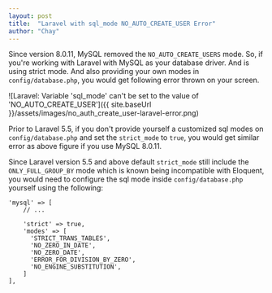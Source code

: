 ```yaml
---
layout: post
title:  "Laravel with sql_mode NO_AUTO_CREATE_USER Error"
author: "Chay"
---
```


Since version 8.0.11, MySQL removed the `NO_AUTO_CREATE_USERS` mode. So, if you're working with Laravel with MySQL as
your database driver. And is using strict mode. And also providing your own modes in `config/database.php`,
you would get following error thrown on your screen.

![Laravel: Variable 'sql_mode' can't be set to the value of 'NO_AUTO_CREATE_USER']({{ site.baseUrl }}/assets/images/no_auth_create_user-laravel-error.png)

Prior to Laravel 5.5, if you don't provide yourself a customized sql modes on `config/database.php` and set the `strict_mode` to `true`,
you would get similar error as above figure if you use MySQL 8.0.11.

Since Laravel version 5.5 and above default `strict_mode` still include the `ONLY_FULL_GROUP_BY` mode which is known being incompatible 
with Eloquent, you would need to configure the sql mode inside `config/database.php` yourself using the following:

````
'mysql' => [
    // ...
    
    'strict' => true,
    'modes' => [
      'STRICT_TRANS_TABLES',
      'NO_ZERO_IN_DATE',
      'NO_ZERO_DATE',
      'ERROR_FOR_DIVISION_BY_ZERO',
      'NO_ENGINE_SUBSTITUTION',
    ]
],
````
